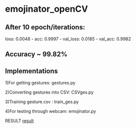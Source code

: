 # emojinator_openCV
## After 10 epoch/iterations:
loss: 0.0048 - acc: 0.9997 - val_loss: 0.0185 - val_acc: 0.9982

## Accuracy ~ 99.82%

## Implementations
1)For getting gestures: gestures.py

2)Converting gestures into CSV: CSVges.py

3)Training gesture.csv : train_ges.py

4)For testing through webcam: emojinator.py

RESULT
[result](EMOJI.m4v)
